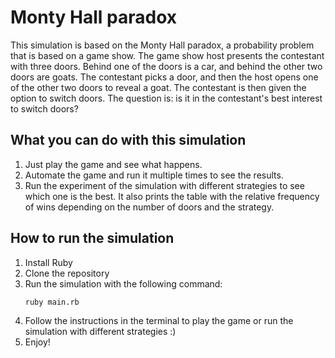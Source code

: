# Monty Hall paradox
This simulation is based on the Monty Hall paradox, a probability problem that is based on a game show.
The game show host presents the contestant with three doors. Behind one of the doors is a car, and behind the other
two doors are goats. The contestant picks a door, and then the host opens one of the other two doors to reveal a goat.
The contestant is then given the option to switch doors. The question is: is it in the contestant's best interest to switch doors?

## What you can do with this simulation
1. Just play the game and see what happens.
2. Automate the game and run it multiple times to see the results.
3. Run the experiment of the simulation with different strategies to see which one is the best. It also prints the table with the relative frequency of wins depending on the number of doors and the strategy.

## How to run the simulation
1. Install Ruby
2. Clone the repository
3. Run the simulation with the following command:
    ```bash
    ruby main.rb
    ```
4. Follow the instructions in the terminal to play the game or run the simulation with different strategies :)
5. Enjoy!